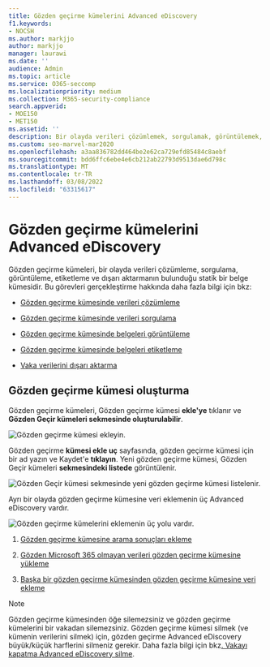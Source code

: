 ```yaml
---
title: Gözden geçirme kümelerini Advanced eDiscovery
f1.keywords:
- NOCSH
ms.author: markjjo
author: markjjo
manager: laurawi
ms.date: ''
audience: Admin
ms.topic: article
ms.service: O365-seccomp
ms.localizationpriority: medium
ms.collection: M365-security-compliance
search.appverid:
- MOE150
- MET150
ms.assetid: ''
description: Bir olayda verileri çözümlemek, sorgulamak, görüntülemek, etiketlemek ve dışarı aktararak gözden geçirme kümelerini Advanced eDiscovery öğrenin.
ms.custom: seo-marvel-mar2020
ms.openlocfilehash: a3aa836782dd464be2e62ca729efd85484c8aebf
ms.sourcegitcommit: bdd6ffc6ebe4e6cb212ab22793d9513dae6d798c
ms.translationtype: MT
ms.contentlocale: tr-TR
ms.lasthandoff: 03/08/2022
ms.locfileid: "63315617"
---
```

# <a name="manage-review-sets-in-advanced-ediscovery"></a>Gözden geçirme kümelerini Advanced eDiscovery

Gözden geçirme kümeleri, bir olayda verileri çözümleme, sorgulama, görüntüleme, etiketleme ve dışarı aktarmanın bulunduğu statik bir belge kümesidir. Bu görevleri gerçekleştirme hakkında daha fazla bilgi için bkz:

- [Gözden geçirme kümesinde verileri çözümleme](analyzing-data-in-review-set.md)

- [Gözden geçirme kümesinde verileri sorgulama](review-set-search.md)

- [Gözden geçirme kümesinde belgeleri görüntüleme](view-documents-in-review-set.md)

- [Gözden geçirme kümesinde belgeleri etiketleme](tagging-documents.md)

- [Vaka verilerini dışarı aktarma](exporting-data-ediscover20.md)

## <a name="create-a-review-set"></a>Gözden geçirme kümesi oluşturma

Gözden geçirme kümeleri, Gözden geçirme kümesi **ekle'ye** tıklanır ve **Gözden Geçir kümeleri sekmesinde oluşturulabilir**.

![Gözden geçirme kümesi ekleyin.](../media/f45c51d9-585d-47d1-b7fb-0288715e0b6a.png)

Gözden geçirme **kümesi ekle uç** sayfasında, gözden geçirme kümesi için bir ad yazın ve Kaydet'e **tıklayın**. Yeni gözden geçirme kümesi, Gözden Geçir kümeleri **sekmesindeki listede** görüntülenir.

![Gözden Geçir kümesi sekmesinde yeni gözden geçirme kümesi listelenir.](../media/AeDnewreviewset.png)

Ayrı bir olayda gözden geçirme kümesine veri eklemenin üç Advanced eDiscovery vardır.

![Gözden geçirme kümelerini eklemenin üç yolu vardır.](../media/1f1f4efd-c03b-4255-bc3d-df358e56549c.png)

1. [Gözden geçirme kümesine arama sonuçları ekleme](add-data-to-review-set.md)

2. [Gözden Microsoft 365 olmayan verileri gözden geçirme kümesine yükleme](load-non-Office-365-data-into-a-review-set.md)

3. [Başka bir gözden geçirme kümesinden gözden geçirme kümesine veri ekleme](add-data-to-review-set-from-another-review-set.md)

> [!NOTE]
> Gözden geçirme kümesinden öğe silemezsiniz ve gözden geçirme kümelerini bir vakadan silemezsiniz. Gözden geçirme kümesi silmek (ve kümenin verilerini silmek) için, gözden geçirme Advanced eDiscovery büyük/küçük harflerini silmeniz gerekir. Daha fazla bilgi için bkz[. Vakayı kapatma Advanced eDiscovery silme](close-or-delete-case.md).
